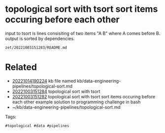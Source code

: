 # topological sort with tsort sort items occuring before each other
input to tsort is lines consisiting of two items "A B" where A comes before B.
output is sorted by dependencies.

` zet/20221003151283/README.md `

# Related

- [20221014190224](/zet/20221014190224/README.md) kb file named kb/data-engineering-pipelines/topological-sort.md
- [20221003151284](/zet/20221003151284/README.md) topological sort with tsort
- [20221003151282](/zet/20221003151282/README.md) topological sort with tsort sort items occuring before each other example solution to programming challenge in bash
- ~/kb/data-engineering-pipelines/topological-sort.md

Tags:

    #topological #data #pipelines

